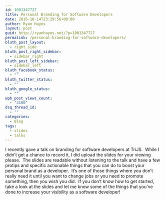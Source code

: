 ```yaml
---
id: 1001347727
title: Personal Branding for Software Developers
date: 2016-10-14T23:29:56+00:00
author: Ryan Hayes
layout: post
guid: http://ryanhayes.net/?p=1001347727
permalink: /personal-branding-for-software-developers/
bluth_post_layout:
  - right_side
bluth_post_right_sidebar:
  - sidebar_right
bluth_post_left_sidebar:
  - sidebar_left
bluth_facebook_status:
  - ""
bluth_twitter_status:
  - ""
bluth_google_status:
  - ""
wpb_post_views_count:
  - "3100"
dsq_thread_id:
  - ""
categories:
  - Blog
tags:
  - slides
  - talks
---
```

I recently gave a talk on branding for software developers at TriJS.  While I didn&#8217;t get a chance to record it, I did upload the slides for your viewing please.  The slides are readable without listening to the talk and have a few protips and specific actionable things that you can do to boost your personal brand as a developer.  It&#8217;s one of those things where you don&#8217;t really need it until you want to change jobs or you need to promote something, then you wish you did.  If you don&#8217;t know how to get started, take a look at the slides and let me know some of the things that you&#8217;ve done to increase your visibility as a software developer!